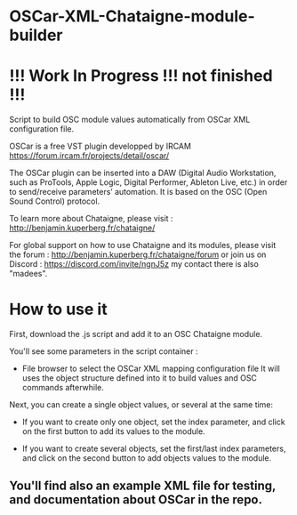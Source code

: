 # OSCar-XML-Chataigne-module-builder
# !!! Work In Progress !!! not finished !!!

Script to build OSC module values automatically from OSCar XML configuration file.

OSCar is a free VST plugin developped by IRCAM https://forum.ircam.fr/projects/detail/oscar/

The OSCar plugin can be inserted into a DAW (Digital Audio Workstation, such as ProTools, Apple Logic, Digital Performer, Ableton Live, etc.) in order to send/receive parameters’ automation. It is based on the OSC (Open Sound Control) protocol.

To learn more about Chataigne, please visit : http://benjamin.kuperberg.fr/chataigne/

For global support on how to use Chataigne and its modules, please visit the forum : http://benjamin.kuperberg.fr/chataigne/forum or join us on Discord : https://discord.com/invite/ngnJ5z my contact there is also "madees".

# How to use it
First, download the .js script and add it to an OSC Chataigne module.

You'll see some parameters in the script container :
- File browser to select the OSCar XML mapping configuration file
It will uses the object structure defined into it to build values and OSC commands afterwhile.

Next, you can create a single object values, or several at the same time:
- If you want to create only one object, set the index parameter, and click on the first button to add its values to the module.

- If you want to create several objects, set the first/last index parameters, and click on the second button to add objects values to the module. 

## You'll find also an example XML file for testing, and documentation about OSCar in the repo.
